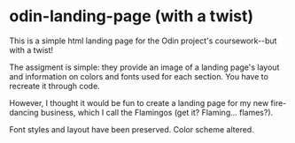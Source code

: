 # odin-landing-page (with a twist)

This is a simple html landing page for the Odin project's coursework--but with a twist!

The assigment is simple: they provide an image of a landing page's layout and information on colors and fonts used for each section. You have to recreate it through code.

However, I thought it would be fun to create a landing page for
my new fire-dancing business, which I call the Flamingos (get it? Flaming... flames?).

Font styles and layout have been preserved. Color scheme altered.
